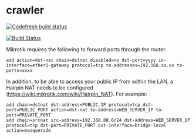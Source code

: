 # crawler

[![Codefresh build status]( https://g.codefresh.io/api/badges/build?repoOwner=alexlokshin&repoName=crawler&branch=master&pipelineName=crawler&accountName=alexlokshin&type=cf-1)]( https://g.codefresh.io/repositories/alexlokshin/crawler/builds?filter=trigger:build;branch:master;service:5a18eeaa24a2970001839643~crawler)

[![Build Status](https://travis-ci.org/alexlokshin/crawler.svg?branch=master)](https://travis-ci.org/alexlokshin/crawler)

Mikrotik requires the following to forward ports through the router.

```
add action=dst-nat chain=dstnat disabled=no dst-port=yyyy in-interface=ether1-gateway protocol=tcp to-addresses=192.168.xx.xx to-ports=xxxx
```

In addition, to be able to access your public IP from within the LAN, a Hairpin NAT needs to be configured (https://wiki.mikrotik.com/wiki/Hairpin_NAT). For example:

```
add chain=dstnat dst-address=PUBLIC_IP protocol=tcp dst-port=PUBLIC_PORT action=dst-nat to-address=WEB_SERVER_IP to-port=PRIVATE_PORT
add chain=srcnat src-address=192.168.88.0/24 dst-address=WEB_SERVER_IP protocol=tcp dst-port=PRIVATE_PORT out-interface=bridge-local action=masquerade
```
